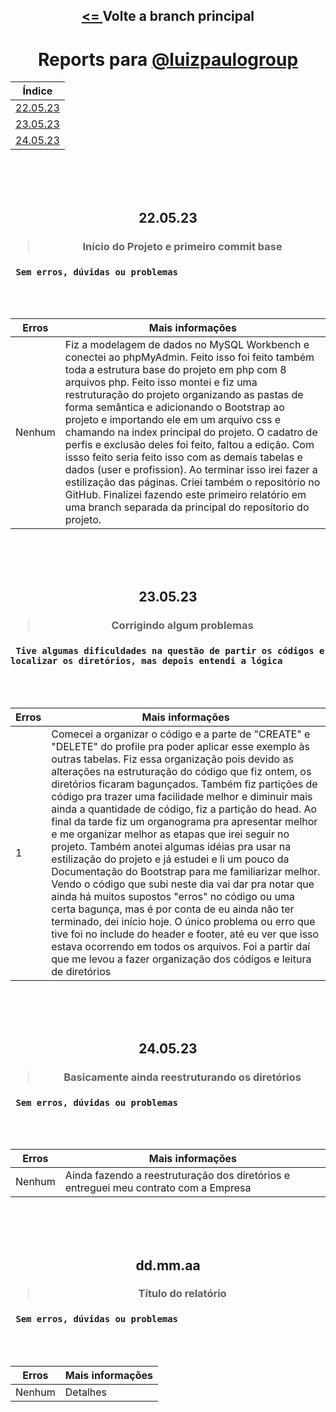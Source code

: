 <div align="center">
    <h2><a href="https://github.com/guidsribeiro/phpinit"> <= </a>Volte a branch principal</h2>
</div>
<div align="center">
	<h1>Reports para <a href="https://github.com/luizpaulogroup">@luizpaulogroup</a></h1>
    <table>
        <thead>
            <tr>
                <th>Índice</th>
            </tr>
        </thead>
        <tbody>
            <tr>
                <td><a href="https://github.com/guidsribeiro/phpinit/tree/report#220523" alt="">22.05.23</a></td>
            </tr>
            <tr>
                <td><a href="https://github.com/guidsribeiro/phpinit/tree/report#230523" alt="">23.05.23</a></td>
            </tr>
	    <tr>
                <td><a href="https://github.com/guidsribeiro/phpinit/tree/report#240523" alt="">24.05.23</a></td>
            </tr>
        </tbody>
    </table>      
</div>

<br>
<br>
<br>

<div align="center">
    <h2>22.05.23</h2>
    <h3> <blockquote> Início do Projeto e primeiro commit base</blockquote> </h3>
</div>

<h3><code> Sem erros, dúvidas ou problemas </code></h3>

<br>
<br>

<div align="center">
    <table>
        <thead>
            <tr>
                <th> Erros </th>
                <th> Mais informações </th>
            </tr>
        </thead>
        <tbody>
            <tr>
                <td> Nenhum </td>
                <td> Fiz a modelagem de dados no MySQL Workbench e conectei ao phpMyAdmin. Feito isso foi feito também toda a estrutura base do projeto em php com 8 arquivos php. Feito isso montei e fiz uma restruturação do projeto organizando as pastas de forma semântica e adicionando o Bootstrap ao projeto e importando ele em um arquivo css e chamando na index principal do projeto. O cadatro de perfis e exclusão deles foi feito, faltou a edição. Com issso feito seria feito isso com as demais tabelas e dados (user e profission). Ao terminar isso irei fazer a estilização das páginas. Criei também o repositório no GitHub. Finalizei fazendo este primeiro relatório em uma branch separada da principal do reposítorio do projeto. </td>
            </tr>
        </tbody>
    </table>
</div>

<br>
<br>
<br>

<div align="center">
    <h2>23.05.23</h2>
    <h3> <blockquote> Corrigindo algum problemas </blockquote> </h3>
</div>

<h3><code> Tive algumas dificuldades na questão de partir os códigos e localizar os diretórios, mas depois entendi a lógica </code></h3>

<br>
<br>

<div align="center">
    <table>
        <thead>
            <tr>
                <th> Erros </th>
                <th> Mais informações </th>
            </tr>
        </thead>
        <tbody>
            <tr>
                <td> 1 </td>
                <td> Comecei a organizar o código e a parte de "CREATE" e "DELETE" do profile pra poder aplicar esse exemplo às outras tabelas. Fiz essa organização pois devido as alterações na estruturação do código que fiz ontem, os diretórios ficaram bagunçados. Também fiz partições de código pra trazer uma facilidade melhor e diminuir mais ainda a quantidade de código, fiz a partição do head. Ao final da tarde fiz um organograma pra apresentar melhor e me organizar melhor as etapas que irei seguir no projeto. Também anotei algumas idéias pra usar na estilização do projeto e já estudei e li um pouco da Documentação do Bootstrap para me familiarizar melhor. Vendo o código que subi neste dia vai dar pra notar que ainda há muitos supostos "erros" no código ou uma certa bagunça, mas é por conta de eu ainda não ter terminado, dei início hoje. O único problema ou erro que tive foi no include do header e footer, até eu ver que isso estava ocorrendo em todos os arquivos. Foi a partir daí que me levou a fazer organização dos códigos e leitura de diretórios </td>
            </tr>
        </tbody>
    </table>
</div>
	
<br>
<br>
<br>

<div align="center">
    <h2>24.05.23</h2>
    <h3> <blockquote> Basicamente ainda reestruturando os diretórios </blockquote> </h3>
</div>

<h3><code> Sem erros, dúvidas ou problemas </code></h3>

<br>
<br>

<div align="center">
    <table>
        <thead>
            <tr>
                <th> Erros </th>
                <th> Mais informações </th>
            </tr>
        </thead>
        <tbody>
            <tr>
                <td> Nenhum </td>
                <td> Ainda fazendo a reestruturação dos diretórios e entreguei meu contrato com a Empresa </td>
            </tr>
        </tbody>
    </table>
</div>
	
<br>
<br>
<br>

<div align="center">
    <h2>dd.mm.aa</h2>
    <h3> <blockquote> Título do relatório </blockquote> </h3>
</div>

<h3><code> Sem erros, dúvidas ou problemas </code></h3>

<br>
<br>

<div align="center">
    <table>
        <thead>
            <tr>
                <th> Erros </th>
                <th> Mais informações </th>
            </tr>
        </thead>
        <tbody>
            <tr>
                <td> Nenhum </td>
                <td> Detalhes </td>
            </tr>
        </tbody>
    </table>
</div>

